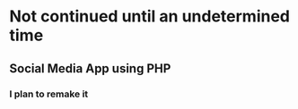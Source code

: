 # Not continued until an undetermined time
 
## Social Media App using PHP

### I plan to remake it
